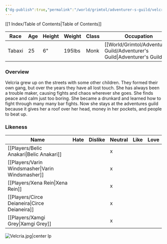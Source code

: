 ```yaml
---
{"dg-publish":true,"permalink":"/world/grimtol/adventurer-s-guild/velcria/"}
---
```


[[1 Index/Table of Contents\|Table of Contents]]

| Race   | Age | Height | Weight | Class | Occupation             | Allignment      | Pronouns | Gender |
| ------ | --- | ------ | ------ | ----- | ---------------------- | --------------- | -------- | ------ |
| Tabaxi | 25  | 6"     | 195lbs | Monk  | [[World/Grimtol/Adventurer's Guild/Adventurer's Guild\|Adventurer's Guild]] | Chaotic Neutral | She/Her  | Female |
### Overview
  
Velcria grew up on the streets with some other children. They formed their own gang, but over the years they have all lost touch. She has always been a trouble maker, causing fights and chaos wherever she goes. She finds peace and calm just too boring. She became a drunkard and learned how to fight through many many bar fights. Now she stays at the adventures guild because it gives her a roof over her head, money in her pockets, and people to beat up.

### Likeness

| Name                  | Hate | Dislike | Neutral | Like | Love |
| --------------------- | ---- | ------- | ------- | ---- | ---- |
| [[Players/Belic Anakari\|Belic Anakari]]     |      |         | x       |      |      |
| [[Players/Varin Windsmasher\|Varin Windsmasher]] |      |         | x       |      |      |
| [[Players/Xena Rein\|Xena Rein]]         |      |         | x       |      |      |
| [[Players/Circe Deianeira\|Circe Deianeira]]   |      |         | x       |      |      |
| [[Players/Xamgi Grey\|Xamgi Grey]]        |      |         | x       |      |      |


![Velcria.jpg|center lp](/img/user/Z_Attachments/Velcria.jpg)
